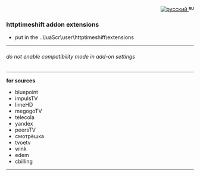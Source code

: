 <p align="right">
 <a title="русский" href="../../../../tree/master/addons/httptimeshift-ext"><img src="../../../../../simpleTV-images/blob/master/ru.png?raw=true" alt="русский" /> </a><strong ><sup><sub>RU</sub></sup></strong>
</p>

### httptimeshift addon extensions
- put in the ..\luaScr\user\httptimeshift\extensions
----------------------------------------------------------------
###### _do not enable compatibility mode in add-on settings_
----------------------------------------------------------------
**for sources**
- bluepoint
- impulsTV
- limeHD
- megogoTV
- telecola
- yandex
- peersTV
- смотрёшка
- tvoetv
- wink
- edem
- cbilling
----------------------------------------------------------------
